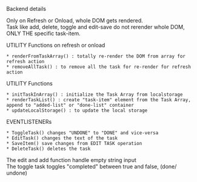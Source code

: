 Backend details

Only on Refresh or Onload, whole DOM gets rendered. <br />
Task like add, delete, toggle and edit-save do not rerender whole DOM, ONLY THE specific task-item.  <br />

UTILITY Functions on refresh or onload <br />

    * renderFromTaskArray() : totally re-render the DOM from array for refresh action 
    * removeAllTask() : to remove all the task for re-render for refresh action 
    
UTILITY Functions  <br />

    * initTaskInArray() : initialize the Task Array from localstorage  
    * renderTaskList() : create "task-item" element from the Task Array, append to "added-list" or "done-list" container  
    * updateLocalStorage() : to update the local storage  


EVENTLISTENERs <br />

    * ToggleTask() changes "UNDONE" to "DONE" and vice-versa 
    * EditTask() changes the text of the task
    * SaveItem() save changes from EDIT TASK operation 
    * DeleteTask() deletes the task 

The edit and add function handle empty string input <br />
The toggle task toggles "completed" between true and false, (done/ undone) <br />
